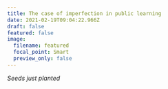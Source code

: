 ```yaml
---
title: The case of imperfection in public learning
date: 2021-02-19T09:04:22.966Z
draft: false
featured: false
image:
  filename: featured
  focal_point: Smart
  preview_only: false
---
```

*Seeds just planted*